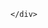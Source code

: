     </div>

<script>
</script>

<script>
(function(){
    var canvas = $('#canvas');
	
    if (!canvas[0].getContext) {
        $("#error").show();
        return false;        }

    var width = canvas.width();
    var height = canvas.height();        
    canvas.attr("width", width);
    canvas.attr("height", height);
    var opts = {
        seed: {
            x: width / 2 - 20,
            color: "rgb(190, 26, 37)",
            scale: 2
        },
        branch: [
            [535, 680, 570, 250, 500, 200, 30, 100, [
                [540, 500, 455, 417, 340, 400, 13, 100, [
                    [450, 435, 434, 430, 394, 395, 2, 40]
                ]],
                [550, 445, 600, 356, 680, 345, 12, 100, [
                    [578, 400, 648, 409, 661, 426, 3, 80]
                ]],
                [539, 281, 537, 248, 534, 217, 3, 40],
                [546, 397, 413, 247, 328, 244, 9, 80, [
                    [427, 286, 383, 253, 371, 205, 2, 40],
                    [498, 345, 435, 315, 395, 330, 4, 60]
                ]],
                [546, 357, 608, 252, 678, 221, 6, 100, [
                    [590, 293, 646, 277, 648, 271, 2, 80]
                ]]
            ]] 
        ],
        bloom: {
            num: 700,
            width: 1080,
            height: 650,
        },
        footer: {
            width: 1200,
            height: 5,
            speed: 10,
        }
    }

    var tree = new Tree(canvas[0], width, height, opts);
    var seed = tree.seed;
    var foot = tree.footer;
    var hold = 1;

    canvas.click(function(e) {
        playAudio();
        console.log("Helloworld!");
        var offset = canvas.offset(), x, y;
        x = e.pageX - offset.left;
        y = e.pageY - offset.top;
        if (seed.hover(x, y)) {
            hold = 0; 
            canvas.unbind("click");
            canvas.unbind("mousemove");
            canvas.removeClass('hand');
        }
    }).mousemove(function(e){
        var offset = canvas.offset(), x, y;
        x = e.pageX - offset.left;
        y = e.pageY - offset.top;
        canvas.toggleClass('hand', seed.hover(x, y));
    });
    
    

    var seedAnimate = eval(Jscex.compile("async", function () {
        seed.draw();
        while (hold) {
            $await(Jscex.Async.sleep(10));
        }
        while (seed.canScale()) {
            seed.scale(0.95);
            $await(Jscex.Async.sleep(10));
        }
        while (seed.canMove()) {
            seed.move(0, 2);
            foot.draw();
            $await(Jscex.Async.sleep(10));
        }
    }));

    var growAnimate = eval(Jscex.compile("async", function () {
        do {
	        tree.grow();
            $await(Jscex.Async.sleep(10));
        } while (tree.canGrow());
    }));

    var flowAnimate = eval(Jscex.compile("async", function () {
        do {
	        tree.flower(2);
            $await(Jscex.Async.sleep(10));
        } while (tree.canFlower());
    }));

    var moveAnimate = eval(Jscex.compile("async", function () {
        tree.snapshot("p1", 240, 0, 610, 680);
        while (tree.move("p1", 500, 0)) {
            foot.draw();
            $await(Jscex.Async.sleep(10));
        }
        foot.draw();
        tree.snapshot("p2", 500, 0, 610, 680);

        canvas.parent().css("background", "url(" + tree.toDataURL('image/png') + ")");
        canvas.css("background", "#ffe");
        $await(Jscex.Async.sleep(300));
        canvas.css("background", "none");
    }));

    var jumpAnimate = eval(Jscex.compile("async", function () {
        var ctx = tree.ctx;
        while (true) {
            tree.ctx.clearRect(0, 0, width, height);
            tree.jump();
            foot.draw();
            $await(Jscex.Async.sleep(25));
        }
    }));

    var textAnimate = eval(Jscex.compile("async", function () {
	    var together = new Date();
	    together.setFullYear(2005, 25, 12); 			
	    together.setHours(20);						
	    together.setMinutes(0);					
	    together.setSeconds(0);					
	    together.setMilliseconds(2);				

	    $("#code").show().typewriter();
        $("#clock-box").fadeIn(500);
        while (true) {
            timeElapse(together);
            $await(Jscex.Async.sleep(1000));
        }
    }));

    var runAsync = eval(Jscex.compile("async", function () {
        $await(seedAnimate());
        $await(growAnimate());
        $await(flowAnimate());
        $await(moveAnimate());

        textAnimate().start();

        $await(jumpAnimate());
    }));

    runAsync().start();
})();
</script></body></html>
